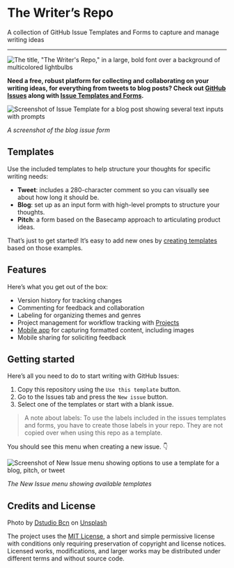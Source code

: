 # The Writer’s Repo

A collection of GitHub Issue Templates and Forms to capture and manage writing ideas

---

![The title, "The Writer's Repo," in a large, bold font over a background of multicolored lightbulbs](https://user-images.githubusercontent.com/5177337/149678037-117a5555-ab9f-4f07-9098-2e10fce0997f.png)

**Need a free, robust platform for collecting and collaborating on your writing ideas, for everything from tweets to blog posts? Check out [GitHub Issues](https://docs.github.com/en/issues/tracking-your-work-with-issues/about-issues) along with [Issue Templates and Forms](https://docs.github.com/en/communities/using-templates-to-encourage-useful-issues-and-pull-requests/about-issue-and-pull-request-templates).**

![Screenshot of Issue Template for a blog post showing several text inputs with prompts](https://user-images.githubusercontent.com/5177337/149676192-227dce99-d5ab-4628-ac4c-bdb84cb15002.jpg)

*A screenshot of the blog issue form*

## Templates

Use the included templates to help structure your thoughts for specific writing needs:

- **Tweet**: includes a 280-character comment so you can visually see about how long it should be.
- **Blog**: set up as an input form with high-level prompts to structure your thoughts.
- **Pitch**: a form based on the Basecamp approach to articulating product ideas.

That’s just to get started! It’s easy to add new ones by [creating templates](https://docs.github.com/en/communities/using-templates-to-encourage-useful-issues-and-pull-requests/syntax-for-issue-forms) based on those examples.

## Features

Here’s what you get out of the box:

- Version history for tracking changes
- Commenting for feedback and collaboration
- Labeling for organizing themes and genres
- Project management for workflow tracking with [Projects](https://docs.github.com/en/issues/organizing-your-work-with-project-boards/managing-project-boards/about-project-boards)
- [Mobile app](https://github.com/mobile/) for capturing formatted content, including images
- Mobile sharing for soliciting feedback

## Getting started

Here’s all you need to do to start writing with GitHub Issues:

1. Copy this repository using the `Use this template` button.
1. Go to the Issues tab and press the `New issue` button.
1. Select one of the templates or start with a blank issue.

> A note about labels: To use the labels included in the issues templates and forms, you have to create those labels in your repo. They are not copied over when using this repo as a template.

You should see this menu when creating a new issue. 👇

![Screenshot of New Issue menu showing options to use a template for a blog, pitch, or tweet](https://user-images.githubusercontent.com/5177337/149676343-54f905c2-fdae-4457-8c7b-313f8ea58475.jpg)

*The New Issue menu showing available templates*

## Credits and License

Photo by [Dstudio Bcn](https://unsplash.com/@dstudiobcn?utm_source=unsplash&utm_medium=referral&utm_content=creditCopyText) on [Unsplash](https://unsplash.com/s/photos/ideas?utm_source=unsplash&utm_medium=referral&utm_content=creditCopyText)

The project uses the [MIT License](https://github.com/githubfornocoders/writers-repo/blob/main/LICENSE), a short and simple permissive license with conditions only requiring preservation of copyright and license notices. Licensed works, modifications, and larger works may be distributed under different terms and without source code.